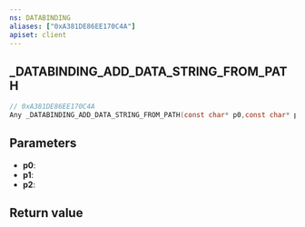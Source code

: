 ```yaml
---
ns: DATABINDING
aliases: ["0xA381DE86EE170C4A"]
apiset: client
---
```

## _DATABINDING_ADD_DATA_STRING_FROM_PATH

```c
// 0xA381DE86EE170C4A
Any _DATABINDING_ADD_DATA_STRING_FROM_PATH(const char* p0,const char* p1,const char* p2);
```


## Parameters
* **p0**:
* **p1**:
* **p2**:

## Return value

